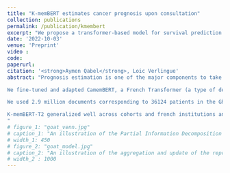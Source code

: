 ```yaml
---
title: "K-memBERT estimates cancer prognosis upon consultation"
collection: publications
permalink: /publication/kmembert
excerpt: "We propose a transformer-based model for survival prediction. [Read More](https://aymenqabel.github.io/publication/arg)"
date: '2022-10-03'
venue: 'Preprint'
video : 
code: 
paperurl: 
citation: '<strong>Aymen Qabel</strong>, Loic Verlingue'
abstract: "Prognosis estimation is one of the major components to take into account to guide therapeutic strategy of patients with cancer. Various data types have been used for prognostic estimation of patients affected by cancer but clinical documents have been under evaluated for this task, although it is the basic working material for physicians.

We fine-tuned and adapted CamemBERT, a French Transformer (a type of deep learning model for free text data), to predict the time to death of patients from Gustave Roussy Cancer Center (GR). Training, validation and test sets followed an 88-02-10 random split rule on individual patients. We introduced three different workflows evaluated on the validation set: (1) K-memBERT-base that takes one single document as input, (2) K-memBERT-conflation that aggregates multiple K-memBERT-base predictions with conflation, and (3) K-memBERT-T2 that stacks two transformers architecture to input a sequence of medical reports. CamemBERT-base and a Random Forest model were used as control. We then externally tested the performance of the best model on a cohort of patients of the Centre Léon Bérard (CLB). 

We used 2.9 million documents corresponding to 36124 patients in the GR cohort and 143k documents corresponding to 17633 patients in the CLB cohort. K-memBERT-T2 outperformed the other models and reached a Pearson correlation of 0.655 between the true and predicted survival on the GR test cohort and of 0.622 for the CLB external test cohort. The binary survival prediction AUC at 3 months was 0.852, at 1 year 0.817, and at mean survival (701 days) 0.827 for the GR test cohort and 0.875, 0.806 and 0.789 for the CLB cohort. K-memBERT-T2 had better prognostic performance than the performance status of patients, independently of this information. The errors were tempered by concomitant low confidence predictions, and K-memBERT-T2 comes with the interpretation of medical words importance on patients predicted survival.

K-memBERT-T2 generalized well across cohorts and french institutions and has competitive prognostic performances compared to models using other input data types, routine scores and cancer specialists, with the fastest and easiest implementation overall.
"
# figure_1: "goat_venn.jpg"
# caption_1: "An illustration of the Partial Information Decomposition for the case of one central node and two neighbors. The blue and the red circle represent the mutual information provided by the two neighbors about the central node. Each of these mutual information terms contains two atomic parts: $I(u:v_1)$ consists of the unique information in the $v_1$ neighbor $(U_{v_1}$, blue patch) and the information shared with $v_2$ neighbor ($R$, purple patch). Similarly, $I(u:v_2)$ consists of the unique information in $v_2$ neighbor ($U_{v_2}$, red patch) and again the shared information $R$.  The joint mutual information $I(u : v_1,v_2)$ is represented by the yellow box encompassing the inner two circles. $I(u : v_1,v_2)$ consists of four elements: the unique information in $v_1$ neighbor, the unique information in $v_2$ neighbor, the redundant information among the two neighbors and additionally the synergistic information, $I(u : v_1,v_2) = U_{v_1} + U_{v_2} + R + S $" 
# width_1: 450
# figure_2: "goat_model.jpg"
# caption_2: "An illustration of the aggregation and update of the representation of node $v_i$ using a GOAT layer.<br> A self-attention mechanism is used in order to obtain a ranking between the nodes of the neighborhood and then the ordered neighborhood is given as input into a sequence model (LSTM) to produce the updated representation of node $v_i$."
# width_2 : 1000
---
```

